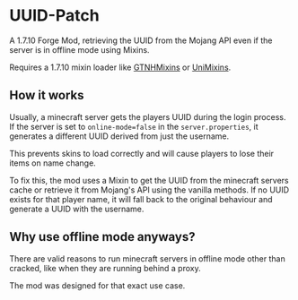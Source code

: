 # UUID-Patch

A 1.7.10 Forge Mod, retrieving the UUID from the Mojang API even if the server is in offline mode using Mixins.

Requires a 1.7.10 mixin loader like [GTNHMixins](https://github.com/GTNewHorizons/GTNHMixins) or
[UniMixins](https://github.com/LegacyModdingMC/UniMixins).

## How it works

Usually, a minecraft server gets the players UUID during the login process. If the server is set to `online-mode=false`
in the `server.properties`, it generates a different UUID derived from just the username.

This prevents skins to load correctly and will cause players to lose their items on name change.

To fix this, the mod uses a Mixin to get the UUID from the minecraft servers cache or retrieve it from Mojang's API
using the vanilla methods. If no UUID exists for that player name, it will fall back to the original behaviour and
generate a UUID with the username.


## Why use offline mode anyways?

There are valid reasons to run minecraft servers in offline mode other than cracked, like when they are running behind
a proxy.

The mod was designed for that exact use case.
